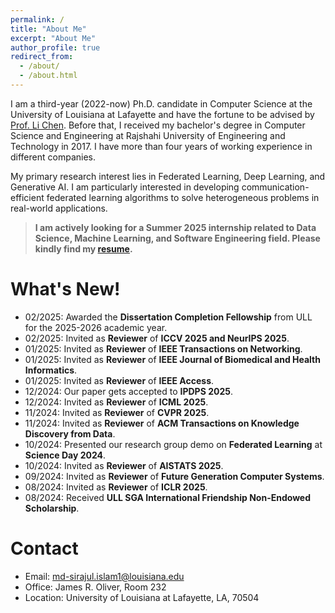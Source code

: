 ```yaml
---
permalink: /
title: "About Me"
excerpt: "About Me"
author_profile: true
redirect_from:
  - /about/
  - /about.html
---
```


I am a third-year (2022-now) Ph.D. candidate in Computer Science at the University of Louisiana at Lafayette and have the fortune to be advised by [Prof. Li Chen](https://lichenut.github.io/). Before that, I received my bachelor's degree in Computer Science and Engineering at Rajshahi University of Engineering and Technology in 2017. I have more than four years of working experience in different companies.

My primary research interest lies in Federated Learning, Deep Learning, and Generative AI. I am particularly interested in developing communication-efficient federated learning algorithms to solve heterogeneous problems in real-world applications.

> **I am actively looking for a Summer 2025 internship related to Data Science, Machine Learning, and Software Engineering field. Please kindly find my [resume](https://drive.google.com/file/d/16hY7J9Lu8GT5DEeEXQkOUDhHp9Dw5oPx/view?usp=sharing).**


What's New!
======
* 02/2025: Awarded the **Dissertation Completion Fellowship** from ULL for the 2025-2026 academic year.
* 02/2025: Invited as **Reviewer** of **ICCV 2025 and NeurIPS 2025**.
* 01/2025: Invited as **Reviewer** of **IEEE Transactions on Networking**.
* 01/2025: Invited as **Reviewer** of **IEEE Journal of Biomedical and Health Informatics**.
* 01/2025: Invited as **Reviewer** of **IEEE Access**.
* 12/2024: Our paper gets accepted to **IPDPS 2025**.
* 12/2024: Invited as **Reviewer** of **ICML 2025**.
* 11/2024: Invited as **Reviewer** of **CVPR 2025**.
* 11/2024: Invited as **Reviewer** of **ACM Transactions on Knowledge Discovery from Data**.
* 10/2024: Presented our research group demo on **Federated Learning** at **Science Day 2024**.
* 10/2024: Invited as **Reviewer** of **AISTATS 2025**.
* 09/2024: Invited as **Reviewer** of **Future Generation Computer Systems**.
* 08/2024: Invited as **Reviewer** of **ICLR 2025**.
* 08/2024: Received **ULL SGA International Friendship Non-Endowed Scholarship**.
  
Contact
======
* Email: md-sirajul.islam1@louisiana.edu
* Office: James R. Oliver, Room 232
* Location: University of Louisiana at Lafayette, LA, 70504

